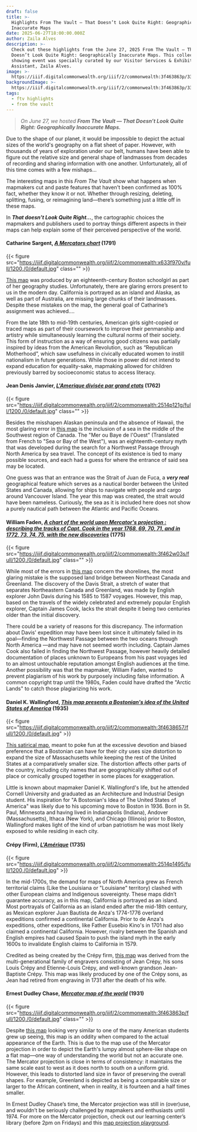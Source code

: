 ```yaml
---
draft: false
title: >-
  Highlights From The Vault — That Doesn’t Look Quite Right: Geographically
  Inaccurate Maps
date: 2025-06-27T18:00:00.000Z
author: Zaila Alves
description: >-
  Check out these highlights from the June 27, 2025 From The Vault — That
  Doesn’t Look Quite Right: Geographically Inaccurate Maps. This collections
  showing event was specially curated by our Visitor Services & Exhibition
  Assistant, Zaila Alves.
image: >-
  https://iiif.digitalcommonwealth.org/iiif/2/commonwealth:3f463863p/3398,4663,7407,3242/1200,/0/default.jpg
backgroundImage: >-
  https://iiif.digitalcommonwealth.org/iiif/2/commonwealth:3f463863p/3398,4663,7407,3242/1200,/0/default.jpg
tags:
  - ftv highlights
  - from the vault
---
```


> *On June 27, we hosted **From The Vault — That Doesn’t Look Quite Right: Geographically Inaccurate Maps.***

Due to the shape of our planet, it would be impossible to depict the actual sizes of the world's geography on a flat sheet of paper. However, with thousands of years of exploration under our belt, humans have been able to figure out the relative size and general shape of landmasses from decades of recording and sharing information with one another. Unfortunately, all of this time comes with a few mishaps...

The interesting maps in this *From The Vault* show what happens when mapmakers cut and paste features that haven't been confirmed as 100% fact, whether they know it or not. Whether through resizing, deleting, splitting, fusing, or reimagining land—there’s something just a little off in these maps.

In ***That doesn’t Look Quite Right…***, the cartographic choices the mapmakers and publishers used to portray things different aspects in their maps can help explain some of their perceived perspective of the world.

#### Catharine Sargent, *[A Mercators chart](https://collections.leventhalmap.org/search/commonwealth:x633f9693)* (1791)

{{< figure src="https://iiif.digitalcommonwealth.org/iiif/2/commonwealth:x633f970v/full/1200,/0/default.jpg" class="" >}}

[This map](https://collections.leventhalmap.org/search/commonwealth:x633f9693) was produced by an eighteenth-century Boston schoolgirl as part of her geography studies. Unfortunately, there are glaring errors present to us in the modern day. California is portrayed as an island and Alaska, as well as part of Australia, are missing large chunks of their landmasses. Despite these mistakes on the map, the general goal of Catharine’s assignment was achieved....

From the late 18th to mid-19th centuries, American girls sight-copied or traced maps as part of their coursework to improve their penmanship and artistry while simultaneously learning the cultural norms of their society. This form of instruction as a way of ensuring good citizens was partially inspired by ideas from the American Revolution, such as “Republican Motherhood”, which saw usefulness in civically educated women to instill nationalism in future generations. While those in power did not intend to expand education for equality-sake, mapmaking allowed for children previously barred by socioeconomic status to access literacy.

#### Jean Denis Janvier, *[L'Amerique divisée par grand etats](https://collections.leventhalmap.org/search/commonwealth:2514p1206)* (1762)

{{< figure src="https://iiif.digitalcommonwealth.org/iiif/2/commonwealth:2514p121g/full/1200,/0/default.jpg" class="" >}}

Besides the misshapen Alaskan peninsula and the absence of Hawaii, the most glaring error in [this map](https://collections.leventhalmap.org/search/commonwealth:2514p1206) is the inclusion of a sea in the middle of the Southwest region of Canada. The "Mer ou Baye de l'Ouest" (Translated from French to "Sea or Bay of the West"), was an eighteenth-century myth that was developed during the search for a Northwest Passage through North America by sea travel. The concept of its existence is tied to many possible sources, and each had a guess for where the entrance of said sea may be located. 

One guess was that an entrance was the Strait of Juan de Fuca, a ***very real*** geographical feature which serves as a nautical border between the United States and Canada, allowing for ships to navigate with people and cargo around Vancouver Island. The year this map was created, the strait would have been nameless. Curiously, the sea as it is included here does not show a purely nautical path between the Atlantic and Pacific Oceans.

#### William Faden, *[A chart of the world upon Mercator's projection : describing the tracks of Capt. Cook in the year 1768, 69, 70, 71, and in 1772, 73, 74, 75, with the new discoveries](https://collections.leventhalmap.org/search/commonwealth:3f462w02h)* (1775)

{{< figure src="https://iiif.digitalcommonwealth.org/iiif/2/commonwealth:3f462w03s/full/1200,/0/default.jpg" class="" >}}

While most of the errors in [this map](https://collections.leventhalmap.org/search/commonwealth:3f462w02h) concern the shorelines, the most glaring mistake is the supposed land bridge between Northeast Canada and Greenland. The discovery of the Davis Strait, a stretch of water that separates Northeastern Canada and Greenland, was made by English explorer John Davis during his 1585 to 1587 voyages. However, this map, based on the travels of the widely celebrated and extremely popular English explorer, Captain James Cook, lacks the strait despite it being two centuries older than the initial discovery.

There could be a variety of reasons for this discrepancy. The information about Davis' expedition may have been lost since it ultimately failed in its goal—finding the Northwest Passage between the two oceans through North America —and may have not seemed worth including. Captain James Cook also failed in finding the Northwest Passage, however heavily detailed documentation of places unknown to Europeans from his past voyages led to an almost untouchable reputation amongst English audiences at the time. Another possibility was that the mapmaker, William Faden, wanted to prevent plagiarism of his work by purposely including false information. A common copyright trap until the 1980s, Faden could have drafted the "Arctic Lands" to catch those plagiarizing his work.

#### Daniel K. Wallingford, *[This map presents a Bostonian's idea of the United States of America](https://collections.leventhalmap.org/search/commonwealth:3f463864z)* (1935)

{{< figure src="https://iiif.digitalcommonwealth.org/iiif/2/commonwealth:3f4638657/full/1200,/0/default.jpg" >}}

[This satirical map](https://collections.leventhalmap.org/search/commonwealth:3f463864z), meant to poke fun at the excessive devotion and biased preference that a Bostonian can have for their city uses size distortion to expand the size of Massachusetts while keeping the rest of the United States at a comparatively smaller size. The distortion affects other parts of the country, including city names that are geographically shifted out of place or comically grouped together in some places for exaggeration.

Little is known about mapmaker Daniel K. Wallingford's life, but he attended Cornell University and graduated as an Architecture and Industrial Design student. His inspiration for "A Bostonian's Idea of The United States of America" was likely due to his upcoming move to Boston in 1936. Born in St. Paul, Minnesota and having lived in Indianapolis (Indiana), Andover (Massachusetts), Ithaca (New York), and Chicago (Illinois) prior to Boston, Wallingford makes light of the kind of urban patriotism he was most likely exposed to while residing in each city.

#### Crépy (Firm), *[L'Amérique](https://collections.leventhalmap.org/search/commonwealth:2514p148w)* (1735)

{{< figure src="https://iiif.digitalcommonwealth.org/iiif/2/commonwealth:2514p1495/full/1200,/0/default.jpg" >}}

In the mid-1700s, the demand for maps of North America grew as French territorial claims (Like the Louisiana or "Louisiane" territory) clashed with other European claims and Indigenous sovereignty. These maps didn’t guarantee accuracy, as in this map, California is portrayed as an island. Most portrayals of California as an island ended after the mid-18th century, as Mexican explorer Juan Bautista de Anza's 1774-1776 overland expeditions confirmed a continental California. Prior to de Anza's expeditions, other expeditions, like Father Eusebio Kino's in 1701 had also claimed a continental California. However, rivalry between the Spanish and English empires had caused Spain to push the island myth in the early 1600s to invalidate English claims to California in 1579.

Credited as being created by the Crépy firm, [this map](https://collections.leventhalmap.org/search/commonwealth:2514p148w) was derived from the multi-generational family of engravers consisting of Jean Crépy, his sons Louis Crépy and Etienne-Louis Crépy, and well-known grandson Jean-Baptiste Crépy. This map was likely produced by one of the Crépy sons, as Jean had retired from engraving in 1731 after the death of his wife.

#### Ernest Dudley Chase, *[Mercator map of the world](https://collections.leventhalmap.org/search/commonwealth:3f463862d)* (1931)

{{< figure src="https://iiif.digitalcommonwealth.org/iiif/2/commonwealth:3f463863p/full/1200,/0/default.jpg" class="" >}}

Despite [this map](https://collections.leventhalmap.org/search/commonwealth:3f463862d) looking very similar to one of the many American students grew up seeing, this map is an oddity when compared to the actual appearance of the Earth. This is due to the map use of the Mercator projection in order to depict the Earth's lumpy almost sphere-like shape on a flat map—one way of understanding the world but not an accurate one. The Mercator projection is close in terms of consistency: it maintains the same scale east to west as it does north to south on a uniform grid. However, this leads to distorted land size in favor of preserving the overall shapes. For example, Greenland is depicted as being a comparable size or larger to the African continent, when in reality, it is fourteen and a half times smaller.

In Ernest Dudley Chase’s time, the Mercator projection was still in (over)use, and wouldn’t be seriously challenged by mapmakers and enthusiasts until 1974. For more on the Mercator projection, check out our learning center’s library (before 2pm on Fridays) and this [map projection playground](https://observablehq.com/@floledermann/projection-playground).
